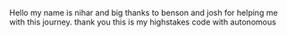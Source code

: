 Hello my name is nihar and big thanks to benson and josh for helping me with this journey. thank you this is my highstakes code with autonomous 

